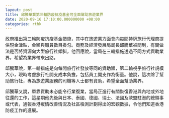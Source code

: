 ```yaml
---
layout: post
title: 邱騰華冀第三輪防疫抗疫基金可全面幫助旅遊業界
date: 2020-09-16 17:10:00.000000000 +08:00
categories: rthk
---
```


政府推出第三輪防疫抗疫基金措施，其中在旅遊業方面會向每間持牌旅行代理商提供現金津貼，金額與職員數目掛勾。商務及經濟發展局局長邱騰華被問到，有關做法是否將資源向大型旅行社傾斜，他回應說，當局在三輪措施透過不同方式資助業界，希望為業界帶來出路。

邱騰華說，第一輪措施是向每間旅行社發放等同的資助額，第二輪視乎旅行社規模大小，現時考慮旅行社開支成本負擔，包括員工開支作為衡量。他說，這次除了幫助旅行社，專為旅遊業服務的司機等人士都有資助，希望全面幫助業界。

邱騰華又說，單靠資助未必能令行業復業，當局正進行有關恢復香港與內地或外地往還的工作，這星期他先後與日本、泰國、德國、瑞士、法國及歐盟駐港的總領事或代表，通報香港疫情改善情況及社區檢測計劃得出的宏觀數據，令他們知道香港防疫工作的進展。
